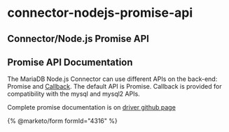 # connector-nodejs-promise-api

## Connector/Node.js Promise API

## Promise API Documentation

The MariaDB Node.js Connector can use different APIs on the back-end: Promise and [Callback](connector-nodejs-callback-api.md). The default API is Promise. Callback is provided for compatibility with the mysql and mysql2 APIs.

Complete promise documentation is on [driver github page](https://github.com/mariadb-corporation/mariadb-connector-nodejs/blob/master/documentation/promise-api)


{% @marketo/form formId="4316" %}
